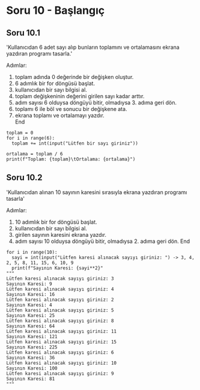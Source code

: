 # Soru 10 - Başlangıç

## Soru 10.1

'Kullanıcıdan 6 adet sayı alıp bunların toplamını ve ortalamasını ekrana yazdıran programı tasarla.'

Adımlar:
1. toplam adında 0 değerinde bir değişken oluştur.
2. 6 adımlık bir for döngüsü başlat.
3. kullanıcıdan bir sayı bilgisi al.
4. toplam değişkeninin değerini girilen sayı kadar arttır.
5. adım sayısı 6 olduysa döngüyü bitir, olmadıysa 3. adıma geri dön.
6. toplamı 6 ile böl ve sonucu bir değişkene ata.
7. ekrana toplamı ve ortalamayı yazdır. <br>
End

```
toplam = 0
for i in range(6):
  toplam += int(input("Lütfen bir sayı giriniz"))
  
ortalama = toplam / 6
print(f"Toplam: {toplam}\tOrtalama: {ortalama}")
```

## Soru 10.2

'Kullanıcıdan alınan 10 sayının karesini sırasıyla ekrana yazdıran programı tasarla'

Adımlar:
1. 10 adımlık bir for döngüsü başlat.
2. kullanıcıdan bir sayı bilgisi al.
3. girilen sayının karesini ekrana yazdır.
4. adım sayısı 10 olduysa döngüyü bitir, olmadıysa 2. adıma geri dön.
End

```
for i in range(10):
  sayi = int(input("Lütfen karesi alınacak sayıyı giriniz: ") -> 3, 4, 2, 5, 8, 11, 15, 6, 10, 9
  print(f"Sayının Karesi: {sayi**2}"
"""
Lütfen karesi alınacak sayıyı giriniz: 3
Sayının Karesi: 9
Lütfen karesi alınacak sayıyı giriniz: 4
Sayının Karesi: 16
Lütfen karesi alınacak sayıyı giriniz: 2
Sayının Karesi: 4
Lütfen karesi alınacak sayıyı giriniz: 5
Sayının Karesi: 25
Lütfen karesi alınacak sayıyı giriniz: 8
Sayının Karesi: 64
Lütfen karesi alınacak sayıyı giriniz: 11
Sayının Karesi: 121
Lütfen karesi alınacak sayıyı giriniz: 15
Sayının Karesi: 225
Lütfen karesi alınacak sayıyı giriniz: 6
Sayının Karesi: 36
Lütfen karesi alınacak sayıyı giriniz: 10
Sayının Karesi: 100
Lütfen karesi alınacak sayıyı giriniz: 9
Sayının Karesi: 81
"""
```

